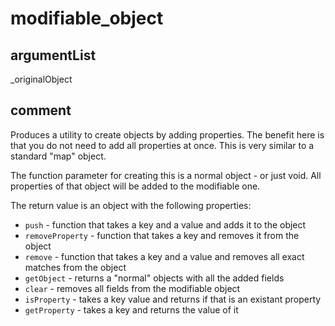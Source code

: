 # modifiable_object
## argumentList
_originalObject
## comment

Produces a utility to create objects by adding properties. The benefit here is that you do not need to add all properties at once. This is very similar to a standard "map" object.

The function parameter for creating this is a normal object - or just void. All properties of that object will be added to the modifiable one.

The return value is an object with the following properties:
* `push` - function that takes a key and a value and adds it to the object
* `removeProperty` - function that takes a key and removes it from the object
* `remove` - function that takes a key and a value and removes all exact matches from the object
* `getObject` - returns a "normal" objects with all the added fields
* `clear` - removes all fields from the modifiable object
* `isProperty` - takes a key value and returns if that is an existant property
* `getProperty` - takes a key and returns the value of it
